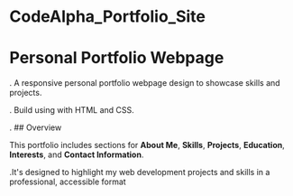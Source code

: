 # CodeAlpha_Portfolio_Site
# Personal Portfolio Webpage
. A responsive personal portfolio webpage design to showcase skills and projects.

. Build using with HTML and CSS.

. ## Overview

This portfolio includes sections for **About Me**, **Skills**, **Projects**, **Education**, **Interests**, and **Contact Information**.

.It's designed to highlight my web development projects and skills in a professional, accessible format

